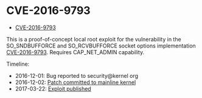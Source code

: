CVE-2016-9793
=============

- [CVE-2016-9793](https://cve.mitre.org/cgi-bin/cvename.cgi?name=CVE-2016-9793)  

This is a proof-of-concept local root exploit for the vulnerability in the SO\_SNDBUFFORCE and SO\_RCVBUFFORCE socket options implementation [CVE-2016-9793](https://cve.mitre.org/cgi-bin/cvename.cgi?name=CVE-2016-9793).
Requires CAP\_NET\_ADMIN capability.

Timeline:
* 2016-12-01: Bug reported to security@kernel org
* 2016-12-02: [Patch committed to mainline kernel](https://git.kernel.org/pub/scm/linux/kernel/git/torvalds/linux.git/commit/?id=b98b0bc8c431e3ceb4b26b0dfc8db509518fb290)
* 2017-03-22: [Exploit published](https://github.com/xairy/kernel-exploits/tree/master/CVE-2016-9793)
